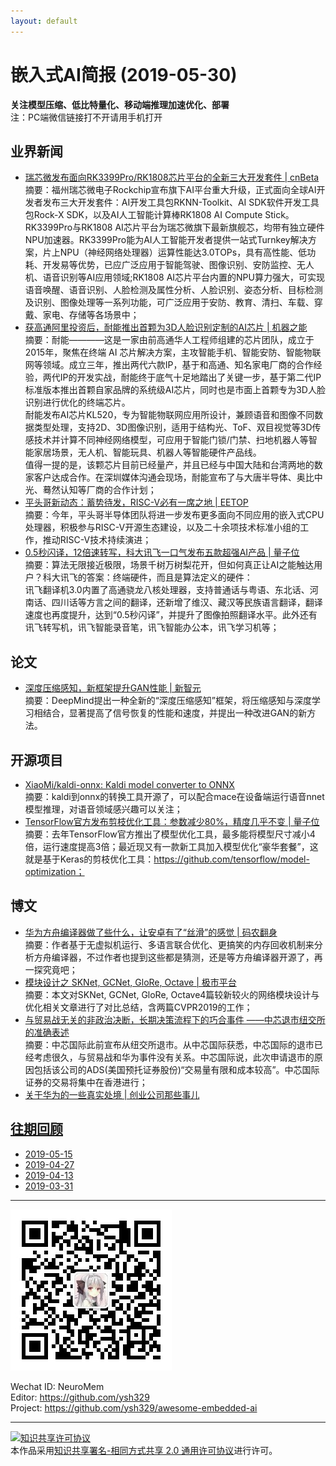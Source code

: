 ```yaml
---
layout: default
---
```


# 嵌入式AI简报 (2019-05-30)

**关注模型压缩、低比特量化、移动端推理加速优化、部署**  
<font>注：PC端微信链接打不开请用手机打开</font>


## 业界新闻

- [瑞芯微发布面向RK3399Pro/RK1808芯片平台的全新三大开发套件 | cnBeta](https://www.cnbeta.com/articles/tech/849133.htm)  
摘要：福州瑞芯微电子Rockchip宣布旗下AI平台重大升级，正式面向全球AI开发者发布三大开发套件：AI开发工具包RKNN-Toolkit、AI SDK软件开发工具包Rock-X SDK，以及AI人工智能计算棒RK1808 AI Compute Stick。  
RK3399Pro与RK1808 AI芯片平台为瑞芯微旗下最新旗舰芯，均带有独立硬件NPU加速器。RK3399Pro能为AI人工智能开发者提供一站式Turnkey解决方案，片上NPU（神经网络处理器）运算性能达3.0TOPs，具有高性能、低功耗、开发易等优势，已应广泛应用于智能驾驶、图像识别、安防监控、无人机、语音识别等AI应用领域;RK1808 AI芯片平台内置的NPU算力强大，可实现语音唤醒、语音识别、人脸检测及属性分析、人脸识别、姿态分析、目标检测及识别、图像处理等一系列功能，可广泛应用于安防、教育、清扫、车载、穿戴、家电、存储等各场景中；  
- [获高通阿里投资后，耐能推出首颗为3D人脸识别定制的AI芯片 | 机器之能](https://mp.weixin.qq.com/s/wOkuGwj6GHewsPv5fY6qhA)  
摘要：耐能————这是一家由前高通华人工程师组建的芯片团队，成立于2015年，聚焦在终端 AI 芯片解决方案，主攻智能手机、智能安防、智能物联网等领域。成立三年，推出两代六款IP，基于和高通、知名家电厂商的合作经验，两代IP的开发实战，耐能终于底气十足地踏出了关键一步，基于第二代IP标准版本推出首颗自家品牌的系统级AI芯片，同时也是市面上首颗专为3D人脸识别进行优化的终端芯片。  
耐能发布AI芯片KL520，专为智能物联网应用所设计，兼顾语音和图像不同数据类型处理，支持2D、3D图像识别，适用于结构光、ToF、双目视觉等3D传感技术并计算不同神经网络模型，可应用于智能门锁/门禁、扫地机器人等智能家居场景，无人机、智能玩具、机器人等智能硬件产品线。  
值得一提的是，该颗芯片目前已经量产，并且已经与中国大陆和台湾两地的数家客户达成合作。在深圳媒体沟通会现场，耐能宣布了与大唐半导体、奥比中光、蓦然认知等厂商的合作计划；  
- [平头哥新动态：蓄势待发，RISC-V必有一席之地 | EETOP](https://mp.weixin.qq.com/s/YX0PMSX95Xs91aFGgNyymA)  
摘要：今年，平头哥半导体团队将进一步发布更多面向不同应用的嵌入式CPU处理器，积极参与RISC-V开源生态建设，以及二十余项技术标准小组的工作，推动RISC-V技术持续演进；  
- [0.5秒闪译，12倍速转写，科大讯飞一口气发布五款超强AI产品 | 量子位](https://mp.weixin.qq.com/s?timestamp=1558865238&src=3&ver=1&signature=Ym5fqh5-NhpOosE10b6p4FbpoBVLZr7O1wLZoCdXbTYMbtz6hT6wz2grRt5SEwEtWxlIxc-9pYjjq4Oz94gb7gQusJO0f5N*grT1NvoedrqItRQpHVqaMXRij5Y4AZy*1stkDiLT9GqRhm8AxNr-nrkF4tj1omng7cYnj8G0*Hc=)  
摘要：算法无限接近极限，场景千树万树梨花开，但如何真正让AI之能触达用户？科大讯飞的答案：终端硬件，而且是算法定义的硬件：  
讯飞翻译机3.0内置了高通骁龙八核处理器，支持普通话与粤语、东北话、河南话、四川话等方言之间的翻译，还新增了维汉、藏汉等民族语言翻译，翻译速度也再度提升，达到“0.5秒闪译”，并提升了图像拍照翻译水平。此外还有讯飞转写机，讯飞智能录音笔，讯飞智能办公本，讯飞学习机等；



## 论文


- [深度压缩感知，新框架提升GAN性能 | 新智元](https://mp.weixin.qq.com/s?timestamp=1558866159&src=3&ver=1&signature=Ym5fqh5-NhpOosE10b6p4K3TOXCUENqFWt0QLAU*QzDfvC8cvDSGP2CIG0hIjfzdS7uOuaaZ6NozdV-GJ2CNW-JUsG0Ceo27F3UcTZcHGaGsn*1yBaqTcZRIzN-kaPk1ZKknVP1z3r1J7YiHBx5N6kxW6r*pkMldo9RfFVQ9eDE=)  
摘要：DeepMind提出一种全新的“深度压缩感知”框架，将压缩感知与深度学习相结合，显著提高了信号恢复的性能和速度，并提出一种改进GAN的新方法。


## 开源项目


- [XiaoMi/kaldi-onnx: Kaldi model converter to ONNX](https://github.com/XiaoMi/kaldi-onnx)  
摘要：kaldi到onnx的转换工具开源了，可以配合mace在设备端运行语音nnet模型推理，对语音领域感兴趣可以关注；  
- [TensorFlow官方发布剪枝优化工具：参数减少80%，精度几乎不变 | 量子位](https://mp.weixin.qq.com/s/C5_3_9gUYY36C6ZQTGMweg)  
摘要：去年TensorFlow官方推出了模型优化工具，最多能将模型尺寸减小4倍，运行速度提高3倍；最近现又有一款新工具加入模型优化“豪华套餐”，这就是基于Keras的剪枝优化工具：https://github.com/tensorflow/model-optimization；  


## 博文

- [华为方舟编译器做了些什么，让安卓有了“丝滑”的感觉 | 码农翻身](https://mp.weixin.qq.com/s/t-Szqf5yEO65-JOIeYoOHg)  
摘要：作者基于无虚拟机运行、多语言联合优化、更搞笑的内存回收机制来分析方舟编译器，不过作者也提到这些都是猜测，还是等方舟编译器开源了，再一探究竟吧；  
- [模块设计之 SKNet, GCNet, GloRe, Octave | 极市平台](https://mp.weixin.qq.com/s/YL5UXewnEJuPDpN9Q2XNgQ)  
摘要：本文对SKNet, GCNet, GloRe, Octave4篇较新较火的网络模块设计与优化相关文章进行了对比总结，含两篇CVPR2019的工作；  
- [与贸易战无关的非政治决断，长期决策流程下的巧合事件 ——中芯退市纽交所的准确表述](http://www.52rd.com/News/APP/Detail/?ID=116009)  
摘要：中芯国际此前宣布从纽交所退市。从中芯国际获悉，中芯国际的退市已经考虑很久，与贸易战和华为事件没有关系。中芯国际说，此次申请退市的原因包括该公司的ADS(美国预托证券股份)“交易量有限和成本较高”。中芯国际证券的交易将集中在香港进行；  
- [关于华为的一些真实处境 | 创业公司那些事儿](https://mp.weixin.qq.com/s/M1cZqd0umVaVmWkwLyfclA)  


## [往期回顾](https://github.com/ysh329/awesome-embedded-ai)

- [2019-05-15](https://github.com/ysh329/awesome-embedded-ai/blob/master/embedded-ai-report/2019-05-15.md)  
- [2019-04-27](https://github.com/ysh329/awesome-embedded-ai/blob/master/embedded-ai-report/2019-04-27.md)  
- [2019-04-13](https://github.com/ysh329/awesome-embedded-ai/blob/master/embedded-ai-report/2019-04-13.md)  
- [2019-03-31](https://github.com/ysh329/awesome-embedded-ai/blob/master/embedded-ai-report/2019-03-31.md)  

----

![wechat_qrcode](../wechat_qrcode.jpg)

Wechat ID: NeuroMem  
Editor: https://github.com/ysh329  
Project: https://github.com/ysh329/awesome-embedded-ai  

----

<a rel="license" href="http://creativecommons.org/licenses/by-sa/2.0/"><img alt="知识共享许可协议" style="border-width:0" src="https://i.creativecommons.org/l/by-sa/2.0/88x31.png" /></a><br />本作品采用<a rel="license" href="http://creativecommons.org/licenses/by-sa/2.0/">知识共享署名-相同方式共享 2.0 通用许可协议</a>进行许可。
